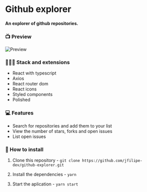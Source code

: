# Github explorer
#### An explorer of github repositories.

### 📺 Preview
![Preview](https://user-images.githubusercontent.com/55659197/80868761-ebe47600-8c72-11ea-8d9f-dcc7a648f8f8.gif)

### 👨🏻‍💻 Stack and extensions
- React with typescript
- Axios
- React router dom
- React icons
- Styled components
- Polished

### 💻 Features
- Search for repositories and add them to your list
- View the number of stars, forks and open issues
- List open issues

### 💾 How to install
1.  Clone this repository - 
`git clone https://github.com/jfilipe-dev/github-explorer.git`

2.  Install the dependencies - 
`yarn`

3. Start the aplication - 
`yarn start`
